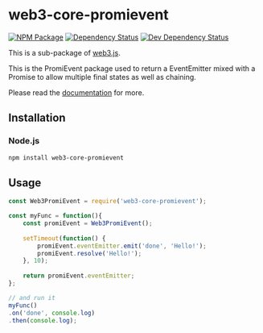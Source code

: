 # web3-core-promievent

[![NPM Package][npm-image]][npm-url] [![Dependency Status][deps-image]][deps-url] [![Dev Dependency Status][deps-dev-image]][deps-dev-url]

This is a sub-package of [web3.js][repo].

This is the PromiEvent package used to return a EventEmitter mixed with a Promise to allow multiple final states as well as chaining.

Please read the [documentation][docs] for more.

## Installation

### Node.js

```bash
npm install web3-core-promievent
```

## Usage

```js
const Web3PromiEvent = require('web3-core-promievent');

const myFunc = function(){
    const promiEvent = Web3PromiEvent();
    
    setTimeout(function() {
        promiEvent.eventEmitter.emit('done', 'Hello!');
        promiEvent.resolve('Hello!');
    }, 10);
    
    return promiEvent.eventEmitter;
};

// and run it
myFunc()
.on('done', console.log)
.then(console.log);
```

[docs]: http://web3js.readthedocs.io/en/1.0/
[repo]: https://github.com/XinFinOrg/XDC3
[npm-image]: https://img.shields.io/npm/v/web3-core-promievent.svg
[npm-url]: https://npmjs.org/package/web3-core-promievent
[deps-image]: https://david-dm.org/ethereum/web3.js/1.x/status.svg?path=packages/web3-core-promievent
[deps-url]: https://david-dm.org/ethereum/web3.js/1.x?path=packages/web3-core-promievent
[deps-dev-image]: https://david-dm.org/ethereum/web3.js/1.x/dev-status.svg?path=packages/web3-core-promievent
[deps-dev-url]: https://david-dm.org/ethereum/web3.js/1.x?type=dev&path=packages/web3-core-promievent
